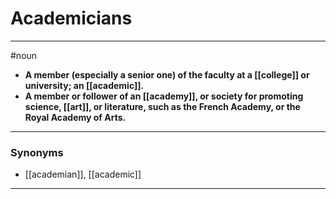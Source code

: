 # Academicians
---
#noun
- **A member (especially a senior one) of the faculty at a [[college]] or university; an [[academic]].**
- **A member or follower of an [[academy]], or society for promoting science, [[art]], or literature, such as the French Academy, or the Royal Academy of Arts.**
---
### Synonyms
- [[academian]], [[academic]]
---
